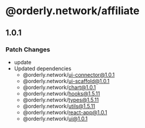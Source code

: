 # @orderly.network/affiliate

## 1.0.1

### Patch Changes

- update
- Updated dependencies
  - @orderly.network/ui-connector@1.0.1
  - @orderly.network/ui-scaffold@1.0.1
  - @orderly.network/chart@1.0.1
  - @orderly.network/hooks@1.5.11
  - @orderly.network/types@1.5.11
  - @orderly.network/utils@1.5.11
  - @orderly.network/react-app@1.0.1
  - @orderly.network/ui@1.0.1
